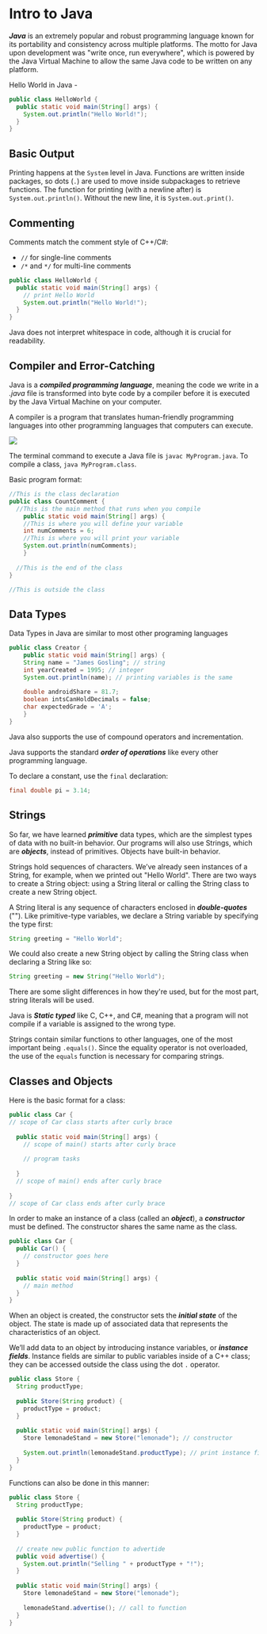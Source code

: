 # Intro to Java
***Java*** is an extremely popular and robust programming language known for its portability and consistency across multiple platforms.  The motto for Java upon development was "write once, run everywhere", which is powered by the Java Virtual Machine to allow the same Java code to be written on any platform.

Hello World in Java -
```java
public class HelloWorld {
  public static void main(String[] args) {
    System.out.println("Hello World!");
  }
}
```

## Basic Output
Printing happens at the `System` level in Java.  Functions are written inside packages, so dots (`.`) are used to move inside subpackages to retrieve functions.  The function for printing (with a newline after) is `System.out.println()`.  Without the new line, it is `System.out.print()`.

## Commenting
Comments match the comment style of C++/C#:

- `//` for single-line comments
- `/*` and `*/` for multi-line comments

```java
public class HelloWorld {
  public static void main(String[] args) {
    // print Hello World
    System.out.println("Hello World!");
  }
}
```

Java does not interpret whitespace in code, although it is crucial for readability.

## Compiler and Error-Catching
Java is a ***compiled programming language***, meaning the code we write in a *.java* file is transformed into byte code by a compiler before it is executed by the Java Virtual Machine on your computer.

A compiler is a program that translates human-friendly programming languages into other programming languages that computers can execute.

![](https://content.codecademy.com/courses/learn-java/revised-2019/Java%20M1L1-%20Compilation%20Process%20ART%20409.png)

The terminal command to execute a Java file is `javac MyProgram.java`.  To compile a class, `java MyProgram.class`.

Basic program format:
```java
//This is the class declaration
public class CountComment {
  //This is the main method that runs when you compile
	public static void main(String[] args) {
    //This is where you will define your variable
    int numComments = 6;
    //This is where you will print your variable
    System.out.println(numComments);
	}
  
  //This is the end of the class
}

//This is outside the class
```

## Data Types
Data Types in Java are similar to most other programing languages
```java
public class Creator {
	public static void main(String[] args) {
    String name = "James Gosling"; // string
    int yearCreated = 1995; // integer
    System.out.println(name); // printing variables is the same
    
    double androidShare = 81.7;
    boolean intsCanHoldDecimals = false;
    char expectedGrade = 'A';
	}
}
```

Java also supports the use of compound operators and incrementation.

Java supports the standard ***order of operations*** like every other programming language.

To declare a constant, use the `final` declaration:
```java
final double pi = 3.14;
```

## Strings
So far, we have learned ***primitive*** data types, which are the simplest types of data with no built-in behavior. Our programs will also use Strings, which are ***objects***, instead of primitives. Objects have built-in behavior.

Strings hold sequences of characters. We’ve already seen instances of a String, for example, when we printed out "Hello World". There are two ways to create a String object: using a String literal or calling the String class to create a new String object.

A String literal is any sequence of characters enclosed in ***double-quotes*** (""). Like primitive-type variables, we declare a String variable by specifying the type first:
```java
String greeting = "Hello World";
```

We could also create a new String object by calling the String class when declaring a String like so:
```java
String greeting = new String("Hello World");
```

There are some slight differences in how they're used, but for the most part, string literals will be used.

Java is ***Static typed*** like C, C++, and C#, meaning that a program will not compile if a variable is assigned to the wrong type.

Strings contain similar functions to other languages, one of the most important being `.equals()`.  Since the equality operator is not overloaded, the use of the `equals` function is necessary for comparing strings.

## Classes and Objects
Here is the basic format for a class:
```java
public class Car {
// scope of Car class starts after curly brace
 
  public static void main(String[] args) {
    // scope of main() starts after curly brace
 
    // program tasks
 
  }
  // scope of main() ends after curly brace
 
}
// scope of Car class ends after curly brace
```

In order to make an instance of a class (called an ***object***), a ***constructor*** must be defined.  The constructor shares the same name as the class.
```java
public class Car {
  public Car() {
    // constructor goes here
  }
  
  public static void main(String[] args) {
    // main method
  }
}
```

When an object is created, the constructor sets the ***initial state*** of the object. The state is made up of associated data that represents the characteristics of an object.

We’ll add data to an object by introducing instance variables, or ***instance fields***.  Instance fields are similar to public variables inside of a C++ class; they can be accessed outside the class using the dot `.` operator.
```java
public class Store {
  String productType;
  
  public Store(String product) {
    productType = product;
  }
  
  public static void main(String[] args) {
    Store lemonadeStand = new Store("lemonade"); // constructor
    
    System.out.println(lemonadeStand.productType); // print instance field
  }
}
```

Functions can also be done in this manner:
```java
public class Store {
  String productType;
  
  public Store(String product) {
    productType = product;
  }
  
  // create new public function to advertide
  public void advertise() {
    System.out.println("Selling " + productType + "!");
  }
  
  public static void main(String[] args) {
    Store lemonadeStand = new Store("lemonade");
    
    lemonadeStand.advertise(); // call to function
  }
}
```

